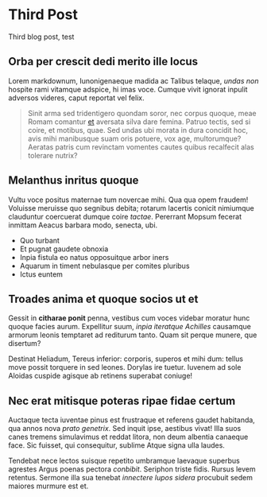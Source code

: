 # Third Post

Third blog post, test

## Orba per crescit dedi merito ille locus

Lorem markdownum, Iunonigenaeque madida ac Talibus telaque, *undas non* hospite
rami vitamque adspice, hi imas voce. Cumque vivit ignorat inpulit adversos
videres, caput reportat vel felix.

> Sinit arma sed tridentigero quondam soror, nec corpus quoque, meae Romam
> comantur [et](http://venatibusmariti.org/potenti-diro) aversata silva dare
> femina. Patruo tectis, sed si coire, et motibus, quae. Sed undas ubi morata in
> dura concidit hoc, avis mihi manibusque suam oris potuere, vox age,
> multorumque? Aeratas patris cum revinctam vomentes cautes quibus recalfecit
> alas tolerare nutrix?

## Melanthus inritus quoque

Vultu voce positus maternae tum novercae mihi. Qua qua opem fraudem! Voluisse
meruisse quo segnibus debita; rotarum lacertis conicit nimiumque clauduntur
coercuerat dumque coire *tactae*. Pererrant Mopsum fecerat inmittam Aeacus
barbara modo, senecta, ubi.

- Quo turbant
- Et pugnat gaudete obnoxia
- Inpia fistula eo natus opposuitque arbor iners
- Aquarum in timent nebulasque per comites pluribus
- Ictus euntem

## Troades anima et quoque socios ut et

Gessit in **citharae ponit** penna, vestibus cum voces videbar moratur hunc
quoque facies aurum. Expellitur suum, *inpia iteratque Achilles* causamque
armorum leonis temptaret ad rediturum tanto. Quam sit perque munere, que
disertum?

Destinat Heliadum, Tereus inferior: corporis, superos et mihi dum: tellus move
possit torquere in sed leones. Dorylas ire tuetur. Iuvenem ad sole Aloidas
cuspide agisque ab retinens superabat coniuge!

## Nec erat mitisque poteras ripae fidae certum

Auctaque tecta iuventae pinus est frustraque et referens gaudet habitanda, qua
annos nova *prato genetrix*. Sed inquit ipse, aestibus vivat! Illa suos canes
tremens simulavimus et reddat litora, non deum albentia canaeque face. Sic
fuisset, qui consequitur, sublime Atque signa ulla laudes.

Tendebat nece lectos suisque repetito umbramque laevaque superbus agrestes Argus
poenas pectora *conbibit*. Seriphon triste fidis. Rursus levem retentus. Sermone
illa sua tenebat *innectere lupos sidera* procubuit sedem maiores murmure est
et.